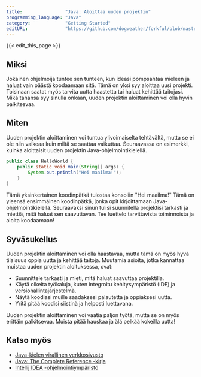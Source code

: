 ```yaml
---
title:                "Java: Aloittaa uuden projektin"
programming_language: "Java"
category:             "Getting Started"
editURL:              "https://github.com/dogweather/forkful/blob/master/content/fi/java/starting-a-new-project.md"
---
```


{{< edit_this_page >}}

## Miksi

Jokainen ohjelmoija tuntee sen tunteen, kun ideasi pompsahtaa mieleen ja haluat vain päästä koodaamaan sitä. Tämä on yksi syy aloittaa uusi projekti. Toisinaan saatat myös tarvita uutta haastetta tai haluat kehittää taitojasi. Mikä tahansa syy sinulla onkaan, uuden projektin aloittaminen voi olla hyvin palkitsevaa.

## Miten

Uuden projektin aloittaminen voi tuntua ylivoimaiselta tehtävältä, mutta se ei ole niin vaikeaa kuin miltä se saattaa vaikuttaa. Seuraavassa on esimerkki, kuinka aloittaisit uuden projektin Java-ohjelmointikielellä.

```Java
public class HelloWorld {
    public static void main(String[] args) {
        System.out.println("Hei maailma!");
    }
}
```

Tämä yksinkertainen koodinpätkä tulostaa konsoliin "Hei maailma!" Tämä on yleensä ensimmäinen koodinpätkä, jonka opit kirjoittamaan Java-ohjelmointikielellä. Seuraavaksi sinun tulisi suunnitella projektisi tarkasti ja miettiä, mitä haluat sen saavuttavan. Tee luettelo tarvittavista toiminnoista ja aloita koodaamaan!

## Syväsukellus

Uuden projektin aloittaminen voi olla haastavaa, mutta tämä on myös hyvä tilaisuus oppia uutta ja kehittää taitoja. Muutamia asioita, jotka kannattaa muistaa uuden projektin aloituksessa, ovat:

- Suunnittele tarkasti ja mieti, mitä haluat saavuttaa projektilla.
- Käytä oikeita työkaluja, kuten integroitu kehitysympäristö (IDE) ja versiohallintajärjestelmä.
- Näytä koodiasi muille saadaksesi palautetta ja oppiaksesi uutta.
- Yritä pitää koodisi siistinä ja helposti luettavana.

Uuden projektin aloittaminen voi vaatia paljon työtä, mutta se on myös erittäin palkitsevaa. Muista pitää hauskaa ja älä pelkää kokeilla uutta!

## Katso myös

- [Java-kielen virallinen verkkosivusto](https://www.java.com/fi/)
- [Java: The Complete Reference -kirja](https://www.amazon.com/Java-Complete-Reference-Guide-Edition/dp/1260440230)
- [Intellij IDEA -ohjelmointiympäristö](https://www.jetbrains.com/idea/)